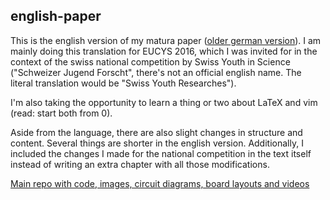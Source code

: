 ## english-paper
 
This is the english version of my matura paper ([older german version](http://tiny.cc/3DPOV)). I
am mainly doing this translation for EUCYS 2016, which I was invited for in the context of the
swiss national competition by Swiss Youth in Science ("Schweizer Jugend Forscht", there's not an
official english name. The literal translation would be "Swiss Youth Researches").

I'm also taking the opportunity to learn a thing or two about LaTeX and vim (read: start both from
0).

Aside from the language, there are also slight changes in structure and content. Several things
are shorter in the english version. Additionally, I included the changes I made for the national
competition in the text itself instead of writing an extra chapter with all those modifications.

[Main repo with code, images, circuit diagrams, board layouts and
videos](https://github.com/mbjd/_3DPOV)
